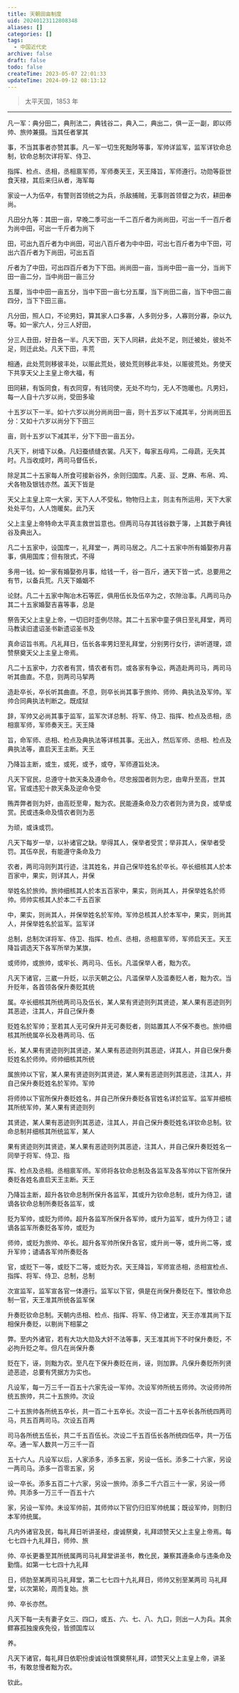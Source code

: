 ```yaml
---
title: 天朝田亩制度
uid: 20240123112808348
aliases: []
categories: []
tags:
  - 中国近代史
archive: false
draft: false
todo: false
createTime: 2023-05-07 22:01:33
updateTime: 2024-09-12 08:13:12
---
```


> 太平天国，1853 年

---

凡一军：典分田二，典刑法二，典钱谷二，典入二，典出二，俱一正一副，即以师帅、旅帅兼摄。当其任者掌其

事，不当其事者亦赞其事。凡一军一切生死黜陟等事，军帅详监军，监军详钦命总制，钦命总制次详将军、侍卫、

指挥、检点、丞相，丞相禀军师，军师奏天王，天王降旨，军师遵行。功勋等臣世食天禄，其后来归从者，海军每

家设一人为伍卒，有警则首领统之为兵，杀敌捕贼，无事则首领督之为农，耕田奉尚。

凡田分九等：其田一亩，早晚二季可出一千二百斤者为尚尚田，可出一千一百斤者为尚中田，可出一千斤者为尚下

田，可出九百斤者为中尚田，可出八百斤者为中中田，可出七百斤者为中下田，可出六百斤者为下尚田，可出五百

斤者为了中田，可出四百斤者为下下田。尚尚田一亩，当尚中田一亩一分，当尚下田一亩二分，当中尚田一亩三分

五厘，当中中田一亩五分，当中下田一亩七分五厘，当下尚田二亩，当下中田二亩四分，当下下田三亩。

凡分田，照人口，不论男妇，算其家人口多寡，人多则分多，人寡则分寡，杂以九等。如一家六人，分三人好田，

分三人丑田，好丑各一半。凡天下田，天下人同耕，此处不足，则迁被处，彼处不足，则迁此处。凡天下田，丰荒

相通，此处荒则移彼丰处，以赈此荒处，彼处荒则移此丰处，以赈彼荒处。务使天下共享天父上主皇上帝大福，有

田同耕，有饭同食，有衣同穿，有钱同使，无处不均匀，无人不饱暖也。凡男妇，每一人自十六岁以尚，受田多瑜

十五岁以下一半。如十六岁以尚分尚尚田一亩，则十五岁以下减其半，分尚尚田五分：又如十六岁以尚分下下田三

亩，则十五岁以下减其半，分下下田一亩五分。

凡天下，树墙下以桑。凡妇蚕绩缝衣裳。凡天下，每家五母鸡，二母蔬，无失其时。凡当收成时，两司马督伍长，

除足其二十五家每人所食可接新谷外，余则归国库。凡麦、豆、芝麻、布帛、鸡、犬各物及银钱亦然。盖天下皆是

天父上主皇上帘一大家，天下人人不受私，物物归上主，则主有所运用，天下大家处处平匀，人人饱暖矣。此乃天

父上主皇上帝特命太平真主救世旨意也。但两司马存其钱谷数于簿，上其数于典钱谷及典出入。

凡二十五家中，设国库一，礼拜堂一，两司马居之。凡二十五家中所有婚娶弥月喜事，俱用国库；但有限式，不得

多用一钱。如一家有婚娶弥月事，给钱一千，谷一百斤，通天下皆一式，总要用之有节，以备兵荒。凡天下婚姻不

论财。凡二十五家中陶冶木石等匠，俱用伍长及伍卒为之，农隙治事。凡两司马办其二十五家婚娶吉喜等事，总是

祭告天父上主皇上帝，一切旧时歪例尽除。其二十五家中童子俱日至礼拜堂，两司马教读旧遣诏圣书新遗诏圣书及

真命诏旨书焉。凡礼拜日，伍长各率男妇至礼拜堂，分别男行女行，讲听道理，颂赞祭奠天父上主皇上帝焉。

凡二十五家中，力农者有赏，情农者有罚。或各家有争讼，两造赴两司马，两司马听其曲直。不息，则两司马挈两

造赴卒长，卒长听其曲直。不息，则卒长尚其事于旅帅、师帅、典执法及军帅。军帅合同典执法判断之。既成狱

辞，军帅又必尚其事于监军，监军次详总制、将军、侍卫、指挥、检点及丞相，丞相禀军师，军师奏天王。天王降

旨，命军师、丞相、检点及典执法等详核其事。无出入，然后军师、丞相、检点及典执法等，直启天王主断。天王

乃降旨主断，或生，或死，或予，或夺，军师遵旨处决。

凡天下官民，总遵守十款天条及遵命令。尽忠报国者则为忠，由卑升至高，世其官。官或违犯十款天条及逆命令受

贿弄弊者则为奸，由高贬至卑，黜为农。民能遵条命及力农者则为贤为良，或举或赏。民或违条命及情农者则为恶

为顽，或诛或罚。

凡天下每岁一举，以补诸官之缺。举得其人，保举者受赏；举非其人，保举者受罚。其伍卒民，有能遵守条命及力

农者，两司冯则列其行迹，注其姓名，并自己保毕姓名於卒长。卒长细核其人於本百家中，果实，则详其人，并保

举姓名於旅帅。旅帅细核其人於本五百家中，果实，则尚其人，并保举姓名於师帅。师帅实核其人於本二千五百家

中，果实，则尚其人，并保举姓名於军帅。军帅总核其人於本军中，果实，则尚其人，并保举姓名於监军。监军详

总制，总制次详将军、侍卫、指挥、检点、丞相，丞相禀军师，军师启天王。天王降旨调选天下各军所举为某旗，

或师帅，或旅帅，或牢长、两司马、伍长。凡滥保举人者，黜为农。

凡天下诸官，三崴一升贬，以示天朝之公。凡滥保举人及滥奏贬人者，黜为农。当升贬年，各首领各保升奏贬其统

属。卒长细核其所统两司马及伍长，某人杲有贤迹则列其贤迹，某人果有恶迹则列其恶迹，注其人，并自己保升奏

贬姓名於军帅；至若其人无可保升并无可奏贬者，则姑置其人不保不奏也。旅帅细核其所统属卒长及巷两司马、伍

长，某人果有贤迹则列其贤迹，某人果有恶迹则列其恶迹，详其人，并自已保升奏贬姓名於师帅。师帅细核其所统

属旅帅以下官，某人果有贤迹则列其贤迹，某人果有恶迹则列其恶迹，注其人，并自己保升奏贬姓名於军帅。军帅

将师帅以下官所保升奏贬姓名，并自己所保升奏贬各官姓名详於监军。监军并细核其所统军帅，某人果有贤迹则列

其贤迹，某人果有恶迹则列其恶迹，注其人，并自己保升奏贬姓名详钦命总制。钦命总制并细核其所统监军，某人

果有贤迹则列其贤迹，某人果有恶迹则列其恶迹，注其人，并自己保升奏贬姓名一同举于将军、侍卫、指

挥、检点及丞相。丞相禀军师。军师将各钦命总制及各监军及各军帅以下官所保升奏贬各姓名直启天王主断。天王

乃降旨主断，超升各钦命总制所保升各监军，其或升为钦命总制，或升为侍卫，谴谪各钦命总制所奏贬各监军，或

贬为军帅，或贬为师帅。超升各监军所保升各军帅，或升为监军，或升为侍卫；谴谪各监军所奏贬各军帅，或贬为

师帅，或贬为旅帅、卒长。超升各军帅所保升各官，或升尚一等，或升尚二等，或升军帅；谴谲各军帅所奏贬各

官，或贬下一等，或贬下二等，或贬为农。天王降旨，军师宣丞相，丞相宣检点、指挥、将军、侍卫、总制，总制

次宣监军，监军宣各官一体遵行。监军以下官，俱是在尚保升奏贬在下。惟钦命总制一官，天王准其所统各监军保

升奏贬钦命总制。天朝内丞相、检点、指挥、将军、侍卫诸宜，天王亦准其尚下互相保升奏贬，以剔尚下相蒙之

弊。至内外诸官，若有大功大勋及大奸不法等事，天王准其尚下不时保升奏贬，不必拘升贬之年。但凡在尚保升奏

贬在下，诬，则黜为农。至凡在下保升奏贬在尚，诬，则加罪。凡保升奏贬所列贤迹恶迹，总要有凭据方为实也。

凡设军，每一万三千一百五十六家先设一军帅。次设军帅所统五师帅。次设师帅所统五旅帅，共二十五旅帅。次设

二十五旅帅各所统五卒长，共一百二十五卒长。次设一百二十五卒长各所统四两司马，共五百两司马。次设五百两

司马各所统五伍长，共二千五百伍长。次设二千五百伍长各所统四伍卒，共一万伍卒。通一军人数共一万三千一百

五十六人。凡设军以后，人家添多，添多五家，另设一伍长。添多二十六家，另设一两司马。添多一百零五家，另

设一卒长。添多五百二十六家，另设一旅帅。添多二千六百三十一家，另设一师帅。共添多一万三千一百五十六

家，另设一军帅。未设军帅前，其师帅以下官仍归旧军帅统属；既设军帅，则割归本军帅统属。

凡内外诸官及民，每礼拜日听讲圣经，虔诚祭奠，礼拜颂赞天父上主皇上帝焉。每七七四十九礼拜日，师帅、旅

帅、卒长更番至其所统属两司马礼拜堂讲圣书，教化民，兼察其遵条命与违条命及勤惰。如第一七七四十九礼拜

日，师肋至某两司马礼拜堂，第二七七四十九礼拜日，师帅又别至某两司 马礼拜堂，以次第轮，周而复始。旅

帅、卒长亦然。

凡天下每一夫有妻子女三、四口，或五、六、七、八、九口，则出一人为兵。其余鳏寡孤独废疾免役，皆颁国库以

养。

凡天下诸官，每礼拜日依职份虔诚设牲馔奠祭礼拜，颂赞天父上主皇上帝，讲圣书，有敢怠慢者黜为农。

钦此。
